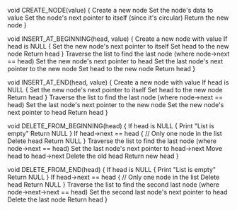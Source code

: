 void CREATE_NODE(value) {
    Create a new node
    Set the node's data to value
    Set the node's next pointer to itself (since it's circular)
    Return the new node
}

void INSERT_AT_BEGINNING(head, value) {
    Create a new node with value
    If head is NULL {
        Set the new node's next pointer to itself
        Set head to the new node
        Return head
    }
    Traverse the list to find the last node (where node->next == head)
    Set the new node's next pointer to head
    Set the last node's next pointer to the new node
    Set head to the new node
    Return head
}

void INSERT_AT_END(head, value) {
    Create a new node with value
    If head is NULL {
        Set the new node's next pointer to itself
        Set head to the new node
        Return head
    }
    Traverse the list to find the last node (where node->next == head)
    Set the last node's next pointer to the new node
    Set the new node's next pointer to head
    Return head
}

void DELETE_FROM_BEGINNING(head) {
    If head is NULL {
        Print "List is empty"
        Return NULL
    }
    If head->next == head { // Only one node in the list
        Delete head
        Return NULL
    }
    Traverse the list to find the last node (where node->next == head)
    Set the last node's next pointer to head->next
    Move head to head->next
    Delete the old head
    Return new head
}

void DELETE_FROM_END(head) {
    If head is NULL {
        Print "List is empty"
        Return NULL
    }
    If head->next == head { // Only one node in the list
        Delete head
        Return NULL
    }
    Traverse the list to find the second last node (where node->next->next == head)
    Set the second last node's next pointer to head
    Delete the last node
    Return head
}
